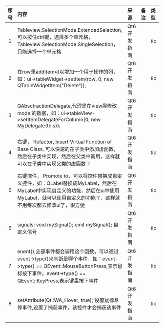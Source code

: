 | 序号  | 内容                                                                                                                                             | 来源       | 备注                                                                                                                                                                       | 类型      |
|:---:|:-----------------------------------------------------------------------------------------------------------------------------------------------|:---------|:-----------------------------------|:--------|
|1| Tableview.SelectionMode.ExtendedSelection,可以按住ctrl键，选择多个单元格，Tableview.SelectionMode.SingleSelection，只能选择一个单元格                                  |Qt6 开发指南 |                                                                                                                                                                          | tip     |
|2| 在row里addItem可以增加一个用于操作的列，如：ui->tableWidget->setItem(row, 0, new QTableWidgetItem("Delete"));                                                   |Qt6 开发指南 |                                                                                                                                                                          | tip     |
|3| QAbsctractionDelegate,代理是在view层修改model的数据，如：ui->tableView->setItemDelegateForColumn(0, new MyDelegate(this));                                  |Qt6 开发指南 |                                                                                                                                                                          | tip     |
|4| 右键， Refactor, Insert Virtual Function of Base Class, 可以快速的在子类中添加虚函数，然后在子类中实现，然后在父类中调用，这样就可以在子类中实现父类的虚函数了                                       |Qt6 开发指南 |                                                                                                                                                                          | tip     |
|5| 右键控件， Promote to，可以将控件替换成自定义控件，如：QLabel替换成MyLabel，然后在MyLabel中实现自定义的功能，然后在ui中使用MyLabel，就可以使用自定义的功能了，这样就不用每次都去修改ui了，很方便                          |Qt6 开发指南 |                                                                                                                                                                          | tip     |
|6| signals: void mySignal();  emit mySignal();  自定义信号                                                                                             |Qt6 开发指南 |                                                                                                                                                                          | tip     |
|7| enent(),全部事件都会调用这个函数，可以通过event->type()来判断是哪个事件，如：event->type() == QEvent::MouseButtonPress,表示鼠标按下事件，event->type() == QEvent::KeyPress,表示键盘按下事件 |Qt6 开发指南 |                                                                                                                                                                          | tip     |
|8| setAttribute(Qt::WA_Hover, true);  设置鼠标悬停事件,设置了捕获事件，该控件才会捕获该事件                                                                                 |Qt6 开发指南 |                                                                                                                                                                          | tip     |
